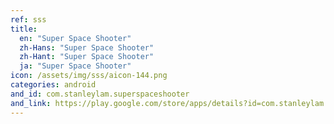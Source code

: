```yaml
---
ref: sss
title:
  en: "Super Space Shooter"
  zh-Hans: "Super Space Shooter"
  zh-Hant: "Super Space Shooter"
  ja: "Super Space Shooter"
icon: /assets/img/sss/aicon-144.png
categories: android
and_id: com.stanleylam.superspaceshooter
and_link: https://play.google.com/store/apps/details?id=com.stanleylam.superspaceshooter
---
```



